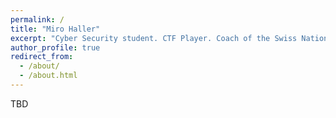 ```yaml
---
permalink: /
title: "Miro Haller"
excerpt: "Cyber Security student. CTF Player. Coach of the Swiss National Hacking Team."
author_profile: true
redirect_from:
  - /about/
  - /about.html
---
```


TBD
